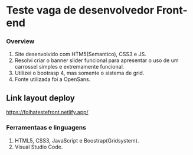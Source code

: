 
# Teste vaga de desenvolvedor Front-end

### Overview

1. Site desenvolvido com HTM5(Semantico), CSS3 e JS.
2. Resolvi criar o banner slider funcional para apresentar o uso de um carrossel simples e extremamente funcional.
3. Utilizei o bootrasp 4, mas somente o sistema de grid.
4. Fonte utilizada foi a OpenSans.

## Link layout deploy

https://folhatestefront.netlify.app/

### Ferramentaas e linguagens

1. HTML5, CSS3, JavaScript e Boostrap(Gridsystem).
2. Visual Studio Code.
